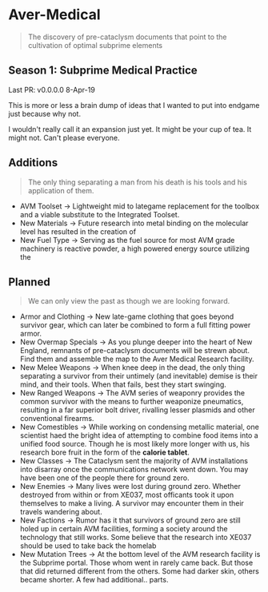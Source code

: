 # Aver-Medical
> The discovery of pre-cataclysm documents that point to
> the cultivation of optimal subprime elements


## Season 1: Subprime Medical Practice

Last PR: v0.0.0.0   8-Apr-19

This is more or less a brain dump of ideas that I wanted to put into endgame just because why not.

I wouldn't really call it an expansion just yet. It might be your cup of tea. It might not. Can't please everyone.

## Additions
> The only thing separating a man from his death is his tools and his application of them.

 * AVM Toolset -> Lightweight mid to lategame replacement for the toolbox and a viable substitute to the Integrated Toolset.
 * New Materials -> Future research into metal binding on the molecular level has resulted in the creation of 
 * New Fuel Type -> Serving as the fuel source for most AVM grade machinery is reactive powder, a high powered energy source utilizing the 

## Planned
> We can only view the past as though we are looking forward.
  * Armor and Clothing -> New late-game clothing that goes beyond survivor gear, which can later be combined to form a full fitting power armor.
  * New Overmap Specials -> As you plunge deeper into the heart of New England, remnants of pre-cataclysm documents will be strewn about. Find them and assemble the map to the Aver Medical Research facility. 
  * New Melee Weapons -> When knee deep in the dead, the only thing separating a survivor from their untimely (and inevitable) demise is their mind, and their tools. When that fails, best they start swinging.
  * New Ranged Weapons -> The AVM series of weaponry provides the common survivor with the means to further weaponize pneumatics, resulting in a far superior bolt driver, rivalling lesser plasmids and other conventional firearms.
  * New Comestibles -> While working on condensing metallic material, one scientist haed the bright idea of attempting to combine food items into a unified food source. Though he is most likely more longer with us, his research bore fruit in the form of the **calorie tablet**.
  * New Classes -> The Cataclysm sent the majority of AVM installations into disarray once the communications network went down. You may have been one of the people there for ground zero.
  * New Enemies -> Many lives were lost during ground zero. Whether destroyed from within or from XE037, most officants took it upon themselves to make a living. A survivor may encounter them in their travels wandering about.
  * New Factions -> Rumor has it that survivors of ground zero are still holed up in certain AVM facilities, forming a society around the technology that still works. Some believe that the research into XE037 should be used to take back the homelab
  * New Mutation Trees -> At the bottom level of the AVM research facility is the Subprime portal. Those whom went in rarely came back. But those that did returned different from the others. Some had darker skin, others became shorter. A few had additional.. parts.
  

